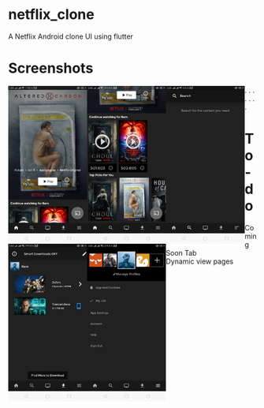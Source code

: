 # netflix_clone

A Netflix Android clone UI using flutter

# Screenshots

<img src="ops/ss1.png" style="float:left" height="320" width=160>.
<img src="ops/ss2.png" style="float:left" height="320" width=160>. <img src="ops/ss3.png" style="float:left" height="320" width=160>.
. <img src="ops/ss4.png" style="float:left" height="320" width=160>.
. <img src="ops/ss5.png" style="float:left" height="320" width=160>.

# To-do
 - Coming Soon Tab
 - Dynamic view pages
